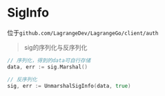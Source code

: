 # SigInfo

位于`github.com/LagrangeDev/LagrangeGo/client/auth`

> sig的序列化与反序列化
```go
// 序列化，得到的data可自行存储
data, err := sig.Marshal()

// 反序列化
sig, err := UnmarshalSigInfo(data, true)
```

